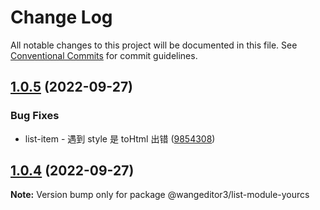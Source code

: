 # Change Log

All notable changes to this project will be documented in this file.
See [Conventional Commits](https://conventionalcommits.org) for commit guidelines.

## [1.0.5](https://github.com/wangeditor-team/wangEditor/compare/@wangeditor3/list-module-yourcs@1.0.4...@wangeditor3/list-module-yourcs@1.0.5) (2022-09-27)


### Bug Fixes

* list-item - 遇到 style 是 toHtml 出错 ([9854308](https://github.com/wangeditor-team/wangEditor/commit/98543083a1cb09207aceb2a4d8f3c1ce020b106d))





## [1.0.4](https://github.com/wangeditor-team/wangEditor/compare/@wangeditor3/list-module-yourcs@1.0.3...@wangeditor3/list-module-yourcs@1.0.4) (2022-09-27)

**Note:** Version bump only for package @wangeditor3/list-module-yourcs

